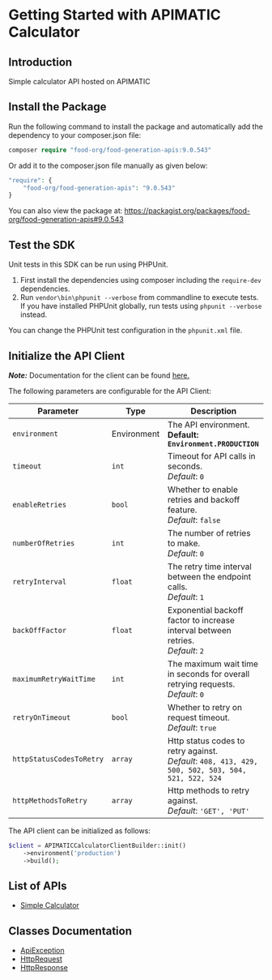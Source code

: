 
# Getting Started with APIMATIC Calculator

## Introduction

Simple calculator API hosted on APIMATIC

## Install the Package

Run the following command to install the package and automatically add the dependency to your composer.json file:

```php
composer require "food-org/food-generation-apis:9.0.543"
```

Or add it to the composer.json file manually as given below:

```php
"require": {
    "food-org/food-generation-apis": "9.0.543"
}
```

You can also view the package at:
https://packagist.org/packages/food-org/food-generation-apis#9.0.543

## Test the SDK

Unit tests in this SDK can be run using PHPUnit.

1. First install the dependencies using composer including the `require-dev` dependencies.
2. Run `vendor\bin\phpunit --verbose` from commandline to execute tests. If you have installed PHPUnit globally, run tests using `phpunit --verbose` instead.

You can change the PHPUnit test configuration in the `phpunit.xml` file.

## Initialize the API Client

**_Note:_** Documentation for the client can be found [here.](https://www.github.com/git-fudge/foodPhp/tree/9.0.543/doc/client.md)

The following parameters are configurable for the API Client:

| Parameter | Type | Description |
|  --- | --- | --- |
| `environment` | Environment | The API environment. <br> **Default: `Environment.PRODUCTION`** |
| `timeout` | `int` | Timeout for API calls in seconds.<br>*Default*: `0` |
| `enableRetries` | `bool` | Whether to enable retries and backoff feature.<br>*Default*: `false` |
| `numberOfRetries` | `int` | The number of retries to make.<br>*Default*: `0` |
| `retryInterval` | `float` | The retry time interval between the endpoint calls.<br>*Default*: `1` |
| `backOffFactor` | `float` | Exponential backoff factor to increase interval between retries.<br>*Default*: `2` |
| `maximumRetryWaitTime` | `int` | The maximum wait time in seconds for overall retrying requests.<br>*Default*: `0` |
| `retryOnTimeout` | `bool` | Whether to retry on request timeout.<br>*Default*: `true` |
| `httpStatusCodesToRetry` | `array` | Http status codes to retry against.<br>*Default*: `408, 413, 429, 500, 502, 503, 504, 521, 522, 524` |
| `httpMethodsToRetry` | `array` | Http methods to retry against.<br>*Default*: `'GET', 'PUT'` |

The API client can be initialized as follows:

```php
$client = APIMATICCalculatorClientBuilder::init()
    ->environment('production')
    ->build();
```

## List of APIs

* [Simple Calculator](https://www.github.com/git-fudge/foodPhp/tree/9.0.543/doc/controllers/simple-calculator.md)

## Classes Documentation

* [ApiException](https://www.github.com/git-fudge/foodPhp/tree/9.0.543/doc/api-exception.md)
* [HttpRequest](https://www.github.com/git-fudge/foodPhp/tree/9.0.543/doc/http-request.md)
* [HttpResponse](https://www.github.com/git-fudge/foodPhp/tree/9.0.543/doc/http-response.md)

